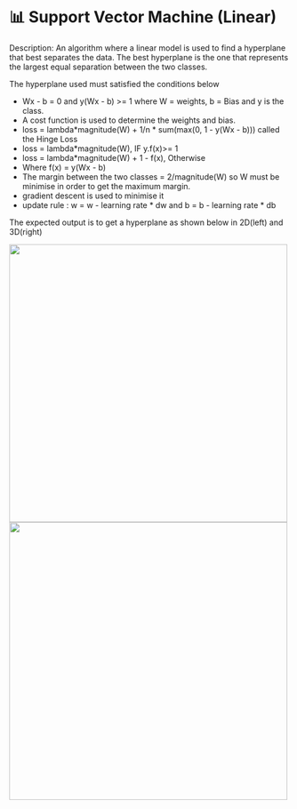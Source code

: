 # 📊 Support Vector Machine (Linear)
Description: An algorithm where a linear model is used to find a hyperplane that best separates the data.
The best hyperplane is the one that represents the largest equal separation between the two classes.

The hyperplane used must satisfied the conditions below

- Wx - b = 0 and y(Wx - b) >= 1 where W = weights, b = Bias and y is the class.
- A cost function is used to determine the weights and bias.
- loss = lambda*magnitude(W) + 1/n * sum(max(0, 1 - y(Wx - b))) called the Hinge Loss
- loss = lambda*magnitude(W), IF y.f(x)>= 1
- loss = lambda*magnitude(W) + 1 - f(x),    Otherwise
- Where f(x) = y(Wx - b)
- The margin between the two classes = 2/magnitude(W) so W must be minimise in order to get the maximum margin.
- gradient descent is used to minimise it 
- update rule : w = w - learning rate * dw and b = b - learning rate * db

The expected output is to get a hyperplane as shown below in 2D(left) and 3D(right)

<img src = "https://github.com/Antonio417/Computer_Vision_and_Machine_Learning_Portfolio/blob/main/Machine%20Learning/SVM/svm2d.gif" width="500" height="500" /> <img src = "https://github.com/Antonio417/Computer_Vision_and_Machine_Learning_Portfolio/blob/main/Machine%20Learning/SVM/Linear3D.gif" width="500" height="500" />

       
